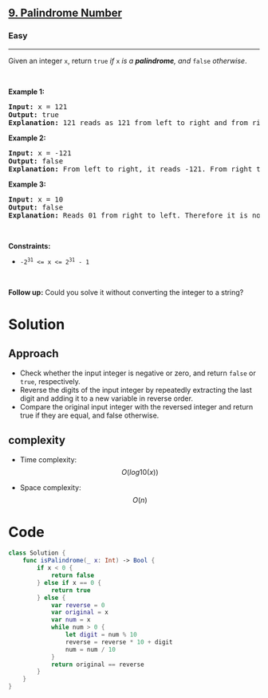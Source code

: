 <h2><a href="https://leetcode.com/problems/palindrome-number/">9. Palindrome Number</a></h2><h3>Easy</h3><hr><div><p>Given an integer <code>x</code>, return <code>true</code><em> if </em><code>x</code><em> is a </em><span data-keyword="palindrome-integer"><em><strong>palindrome</strong></em></span><em>, and </em><code>false</code><em> otherwise</em>.</p>

<p>&nbsp;</p>
<p><strong class="example">Example 1:</strong></p>

<pre><strong>Input:</strong> x = 121
<strong>Output:</strong> true
<strong>Explanation:</strong> 121 reads as 121 from left to right and from right to left.
</pre>

<p><strong class="example">Example 2:</strong></p>

<pre><strong>Input:</strong> x = -121
<strong>Output:</strong> false
<strong>Explanation:</strong> From left to right, it reads -121. From right to left, it becomes 121-. Therefore it is not a palindrome.
</pre>

<p><strong class="example">Example 3:</strong></p>

<pre><strong>Input:</strong> x = 10
<strong>Output:</strong> false
<strong>Explanation:</strong> Reads 01 from right to left. Therefore it is not a palindrome.
</pre>

<p>&nbsp;</p>
<p><strong>Constraints:</strong></p>

<ul>
	<li><code>-2<sup>31</sup>&nbsp;&lt;= x &lt;= 2<sup>31</sup>&nbsp;- 1</code></li>
</ul>

<p>&nbsp;</p>
<strong>Follow up:</strong> Could you solve it without converting the integer to a string?</div>

# Solution

## Approach
- Check whether the input integer is negative or zero, and return `false` or `true`, respectively.
- Reverse the digits of the input integer by repeatedly extracting the last digit and adding it to a new variable in reverse order.
- Compare the original input integer with the reversed integer and return true if they are equal, and false otherwise.

## complexity
- Time complexity:
$$O(log10(x))$$

- Space complexity:
$$O(n)$$

# Code
```swift
class Solution {
    func isPalindrome(_ x: Int) -> Bool {
        if x < 0 {
            return false
        } else if x == 0 {
            return true
        } else {
            var reverse = 0
            var original = x
            var num = x
            while num > 0 {
                let digit = num % 10
                reverse = reverse * 10 + digit
                num = num / 10
            }
            return original == reverse
        }
    }
}
```
